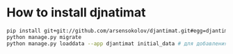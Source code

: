 How to install djnatimat
========================

```bash
pip install git+git://github.com/arsensokolov/djantimat.git#egg=djantimat
python manage.py migrate
python manage.py loaddata --app djantimat initial_data # для добавления существующей базы слов
```
